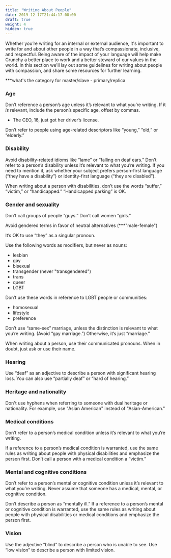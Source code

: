 ```yaml
---
title: "Writing About People"
date: 2019-12-17T21:44:17-08:00
draft: true
weight: 4
hidden: true
---
```


Whether you’re writing for an internal or external audience, it's important to write for and about other people in a way that’s compassionate, inclusive, and respectful. Being aware of the impact of your language will help make Crunchy a better place to work and a better steward of our values in the world. In this section we'll lay out some guidelines for writing about people with compassion, and share some resources for further learning.

***what's the category for master/slave - primary/replica

### Age

Don’t reference a person’s age unless it’s relevant to what you’re writing. If it *is* relevant, include the person’s specific age, offset by commas.

- The CEO, 16, just got her driver’s license.

Don’t refer to people using age-related descriptors like “young,” “old,” or “elderly.”

### Disability

Avoid disability-related idioms like “lame” or “falling on deaf ears.” Don’t refer to a person’s disability unless it’s relevant to what you’re writing. If you need to mention it, ask whether your subject prefers person-first language (“they have a disability”) or identity-first language (“they are disabled”).

When writing about a person with disabilities, don’t use the words “suffer,” “victim,” or “handicapped.” “Handicapped parking” is OK.

### Gender and sexuality

Don’t call groups of people “guys.” Don’t call women “girls.”

Avoid gendered terms in favor of neutral alternatives (***"male-female")

It’s OK to use “they” as a singular pronoun.

Use the following words as modifiers, but never as nouns:

- lesbian
- gay
- bisexual
- transgender (never "transgendered")
- trans
- queer
- LGBT

Don’t use these words in reference to LGBT people or communities:

- homosexual
- lifestyle
- preference

Don’t use “same-sex” marriage, unless the distinction is relevant to what you’re writing. (Avoid “gay marriage.”) Otherwise, it’s just “marriage.”

When writing about a person, use their communicated pronouns. When in doubt, just ask or use their name.

### Hearing

Use “deaf” as an adjective to describe a person with significant hearing loss. You can also use “partially deaf” or “hard of hearing.”

### Heritage and nationality

Don't use hyphens when referring to someone with dual heritage or nationality. For example, use "Asian American" instead of "Asian-American."

### Medical conditions

Don’t refer to a person’s medical condition unless it’s relevant to what you’re writing.

If a reference to a person’s medical condition is warranted, use the same rules as writing about people with physical disabilities and emphasize the person first. Don’t call a person with a medical condition a “victim.”

### Mental and cognitive conditions

Don’t refer to a person’s mental or cognitive condition unless it’s relevant to what you’re writing. Never assume that someone has a medical, mental, or cognitive condition.

Don’t describe a person as “mentally ill.” If a reference to a person’s mental or cognitive condition is warranted, use the same rules as writing about people with physical disabilities or medical conditions and emphasize the person first.

### Vision

Use the adjective “blind” to describe a person who is unable to see. Use “low vision” to describe a person with limited vision.
